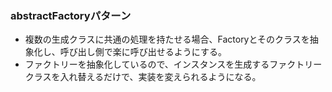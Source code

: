 ### abstractFactoryパターン
- 複数の生成クラスに共通の処理を持たせる場合、Factoryとそのクラスを抽象化し、呼び出し側で楽に呼び出せるようにする。
- ファクトリーを抽象化しているので、インスタンスを生成するファクトリークラスを入れ替えるだけで、実装を変えられるようになる。